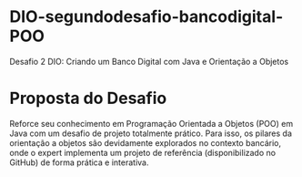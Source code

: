 # DIO-segundodesafio-bancodigital-POO
Desafio 2 DIO: Criando um Banco Digital com Java e Orientação a Objetos

# Proposta do Desafio

Reforce seu conhecimento em Programação Orientada a Objetos (POO) em Java com um desafio de projeto totalmente prático. Para isso, os pilares da orientação a objetos são devidamente explorados no contexto bancário, onde o expert implementa um projeto de referência (disponibilizado no GitHub) de forma prática e interativa. 
